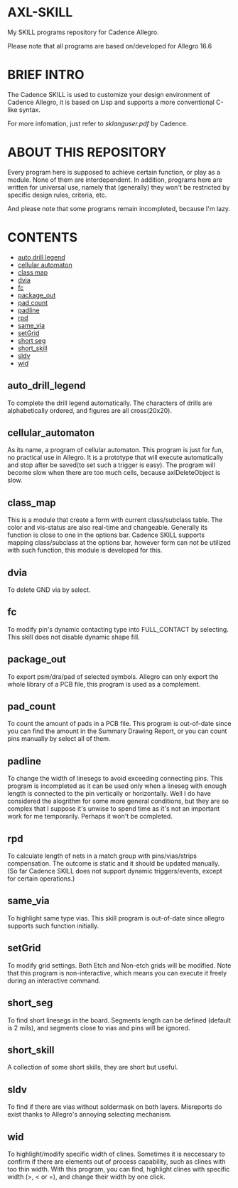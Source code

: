 # AXL-SKILL

My SKILL programs repository for Cadence Allegro.

Please note that all programs are based on/developed for Allegro 16.6


# BRIEF INTRO

The Cadence SKILL is used to customize your design environment of Cadence Allegro, it is based on Lisp and supports a more conventional C-like syntax.

For more infomation, just refer to _sklanguser.pdf_ by Cadence.


# ABOUT THIS REPOSITORY

Every program here is supposed to achieve certain function, or play as a module. None of them are interdependent. In addition, programs here are written for universal use, namely that (generally) they won't be restricted by specific design rules, criteria, etc.

And please note that some programs remain incompleted, because I'm lazy.


# CONTENTS

* [auto drill legend](#auto_drill_legend)
* [cellular automaton](#cellular_automaton)
* [class map](#class_map)
* [dvia](#dvia)
* [fc](#fc)
* [package_out](#package_out)
* [pad count](#pad_count)
* [padline](#padline)
* [rpd](#rpd)
* [same_via](#same_via)
* [setGrid](#setGrid)
* [short seg](#short_seg)
* [short_skill](#short_skill)
* [sldv](#sldv)
* [wid](#wid)

## auto_drill_legend
To complete the drill legend automatically. The characters of drills are alphabetically ordered, and figures are all cross(20x20).

## cellular_automaton
As its name, a program of cellular automaton. This program is just for fun, no practical use in Allegro. It is a prototype that will execute automatically and stop after be saved(to set such a trigger is easy). The program will become slow when there are too much cells, because axlDeleteObject is slow.

## class_map
This is a module that create a form with current class/subclass table. The color and vis-status are also real-time and changeable. Generally its function is close to one in the options bar. Cadence SKILL supports mapping class/subclass at the options bar, however form can not be utilized with such function, this module is developed for this.
  
## dvia
To delete GND via by select.

## fc
To modify pin's dynamic contacting type into FULL_CONTACT by selecting. This skill does not disable dynamic shape fill.
  
## package_out
To export psm/dra/pad of selected symbols. Allegro can only export the whole library of a PCB file, this program is used as a complement.
  
## pad_count
To count the amount of pads in a PCB file. This program is out-of-date since you can find the amount in the Summary Drawing Report, or you can count pins manually by select all of them.

## padline
To change the width of linesegs to avoid exceeding connecting pins. This program is incompleted as it can be used only when a lineseg with enough length is connected to the pin vertically or horizontally. Well I do have considered the alogrithm for some more general conditions, but they are so complex that I suppose it's unwise to spend time as it's not an important work for me temporarily. Perhaps it won't be completed.

## rpd
To calculate length of nets in a match group with pins/vias/strips compensation. The outcome is static and it should be updated manually. (So far Cadence SKILL does not support dynamic triggers/events, except for certain operations.)

## same_via
To highlight same type vias. This skill program is out-of-date since allegro supports such function initially.

## setGrid
To modify grid settings. Both Etch and Non-etch grids will be modified. Note that this program is non-interactive, which means you can execute it freely during an interactive command.

## short_seg
To find short linesegs in the board. Segments length can be defined (default is 2 mils), and segments close to vias and pins will be ignored.

## short_skill
A collection of some short skills, they are short but useful.

## sldv
To find if there are vias without soldermask on both layers. Misreports do exist thanks to Allegro's annoying selecting mechanism.

## wid
To highlight/modify specific width of clines. Sometimes it is neccessary to confirm if there are elements out of process capability, such as clines with too thin width. With this program, you can find, highlight clines with specific width (>, < or =), and change their width by one click.

